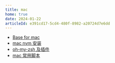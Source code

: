 ```yaml
---
title: mac
home: true
date: 2024-01-22
articleId: e391cd17-5cd4-480f-8982-a20724d7e6dd
---
```


- [Base for mac](base.md)
- [mac nvm 安装](nvm.md)
- [oh-my-zsh 及插件](omz.md)
- [mac 常用脚本](scripts.md)
